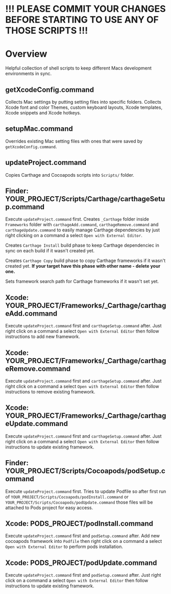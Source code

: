 # **!!! PLEASE COMMIT YOUR CHANGES BEFORE STARTING TO USE ANY OF THOSE SCRIPTS !!!**

# Overview

Helpful collection of shell scripts to keep different Macs development environments in sync.

## getXcodeConfig.command

Collects Mac settings by putting setting files into specific folders. Collects Xcode font and color Themes, custom keyboard layouts, Xcode templates, Xcode snippets and Xcode hotkeys.

## setupMac.command

Overrides existing Mac setting files with ones that were saved by `getXcodeConfig.command`.

## updateProject.command

Copies Carthage and Cocoapods scripts into `Scripts/` folder. 

## Finder: YOUR_PROJECT/Scripts/Carthage/carthageSetup.command

Execute `updateProject.command` first. Creates `_Carthage` folder inside `Frameworks` folder with `carthageAdd.command`, `carthageRemove.command` and `carthageUpdate.command` to easily manage Carthage dependencies by just right clicking on a command a select `Open with External Editor`.

Creates `Carthage Install` build phase to keep Carthage dependenciec in sync on each build if it wasn't created yet.

Creates `Carthage Copy` build phase to copy Carthage frameworks if it wasn't created yet. **If your target have this phase with other name - delete your one.**

Sets framework search path for Carthage frameworks if it wasn't set yet.

## Xcode: YOUR_PROJECT/Frameworks/_Carthage/carthageAdd.command

Execute `updateProject.command` first and `carthageSetup.command` after. Just right click on a command a select `Open with External Editor` then follow instructions to add new framework.

## Xcode: YOUR_PROJECT/Frameworks/_Carthage/carthageRemove.command

Execute `updateProject.command` first and `carthageSetup.command` after. Just right click on a command a select `Open with External Editor` then follow instructions to remove existing framework.

## Xcode: YOUR_PROJECT/Frameworks/_Carthage/carthageUpdate.command

Execute `updateProject.command` first and `carthageSetup.command` after. Just right click on a command a select `Open with External Editor` then follow instructions to update existing framework.

## Finder: YOUR_PROJECT/Scripts/Cocoapods/podSetup.command

Execute `updateProject.command` first. Tries to update Podfile so after first run of `YOUR_PROJECT/Scripts/Cocoapods/podInstall.command` or `YOUR_PROJECT/Scripts/Cocoapods/podUpdate.command` those files will be attached to Pods project for easy access.

## Xcode: PODS_PROJECT/podInstall.command

Execute `updateProject.command` first and `podSetup.command` after. Add new cocoapods framework into `Podfile` then right click on a command a select `Open with External Editor` to perform pods installation.

## Xcode: PODS_PROJECT/podUpdate.command

Execute `updateProject.command` first and `podSetup.command` after. Just right click on a command a select `Open with External Editor` then follow instructions to update existing framework.
